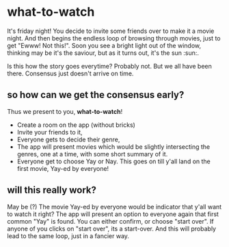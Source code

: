 # what-to-watch

It's friday night! You decide to invite some friends over to make it a movie night. And then begins the endless loop of browsing through movies, just to get "Ewww! Not this!". Soon you see a bright light out of the window, thinking may be it's the saviour, but as it turns out, it's the sun :sun:.

Is this how the story goes everytime? Probably not.
But we all have been there. Consensus just doesn't arrive on time.

## so how can we get the consensus early?

Thus we present to you, **what-to-watch**!

- Create a room on the app (without bricks)
- Invite your friends to it,
- Everyone gets to decide their genre,
- The app will present movies which would be slightly intersecting the genres, one at a time, with some short summary of it.
- Everyone get to choose Yay or Nay. This goes on till y'all land on the first movie, Yay-ed by everyone!

## will this really work?

May be (?) The movie Yay-ed by everyone would be indicator that y'all want to watch it right?
The app will present an option to everyone again that first common "Yay" is found. You can either confirm, or choose "start over".
If anyone of you clicks on "start over", its a start-over. And this will probably lead to the same loop, just in a fancier way.
